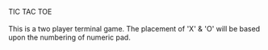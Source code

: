 TIC TAC TOE <br><br>
This is a two player terminal game. The placement of 'X' & 'O' will be based upon the numbering of numeric pad.
